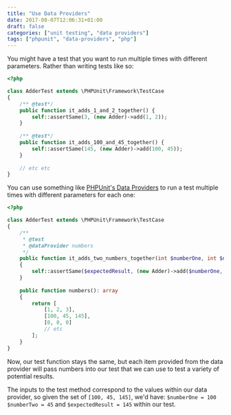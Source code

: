 ```yaml
---
title: "Use Data Providers"
date: 2017-08-07T12:06:31+01:00
draft: false
categories: ["unit testing", "data providers"]
tags: ["phpunit", "data-providers", "php"]
---
```

You might have a test that you want to run multiple times with different parameters. Rather than writing tests like so:

```php
<?php

class AdderTest extends \PHPUnit\Framework\TestCase
{    
    /** @test*/
    public function it_adds_1_and_2_together() {
        self::assertSame(3, (new Adder)->add(1, 2));
    }
    
    /** @test*/
    public function it_adds_100_and_45_together() {
        self::assertSame(145, (new Adder)->add(100, 45));
    }
    
    // etc etc
}
```

You can use something like [PHPUnit's Data Providers](https://phpunit.de/manual/current/en/writing-tests-for-phpunit.html#writing-tests-for-phpunit.data-providers) to run a test multiple times with different parameters for each one:

```php
<?php

class AdderTest extends \PHPUnit\Framework\TestCase
{    
    /**
     * @test 
     * @dataProvider numbers 
     */
    public function it_adds_two_numbers_together(int $numberOne, int $numberTwo, int $expectedResult)
    {
        self::assertSame($expectedResult, (new Adder)->add($numberOne, $numberTwo));
    }
    
    public function numbers(): array
    {
        return [
            [1, 2, 3],
            [100, 45, 145],
            [0, 0, 0]
            // etc
        ];
    }
}
```

Now, our test function stays the same, but each item provided from the data provider will pass numbers into our test that we can use to test a variety of potential results.

The inputs to the test method correspond to the values within our data provider, so given the set of `[100, 45, 145]`, we'd have: `$numberOne = 100` `$numberTwo = 45` and `$expectedResult = 145` within our test.

